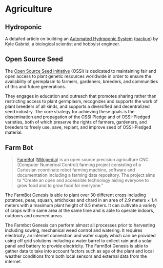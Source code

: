 # Agriculture

## Hydroponic

A detailed article on building an [Automated Hydroponic System](https://kylegabriel.com/projects/2020/06/automated-hydroponic-system-build.html) ([backup](/backup/automated-hydroponic-system.html)) by Kyle Gabriel, a biological scientist and hobbyist engineer.

## Open Source Seed

The [Open Source Seed Initiative](https://osseeds.org/) (OSSI) is dedicated to maintaining fair and open access to plant genetic resources worldwide in order to ensure the availability of germplasm to farmers, gardeners, breeders, and communities of this and future generations.

They engages in education and outreach that promotes sharing rather than restricting access to plant germplasm, recognizes and supports the work of plant breeders of all kinds, and supports a diversified and decentralized seed industry. The core strategy for achieving these goals is the dissemination and propagation of the OSSI Pledge and of OSSI-Pledged varieties, both of which preserve the rights of farmers, gardeners, and breeders to freely use, save, replant, and improve seed of OSSI-Pledged material.

## Farm Bot

> [FarmBot](https://farm.bot) ([Wikipedia](https://en.wikipedia.org/wiki/FarmBot)) is an open source precision agriculture CNC (Computer Numerical Control) farming project consisting of a Cartesian coordinate robot farming machine, software and documentation including a farming data repository. The project aims to “Create an open and accessible technology aiding everyone to grow food and to grow food for everyone.”

The FarmBot Genesis is able to plant over 30 different crops including potatoes, peas, squash, artichokes and chard in an area of 2.9 meters × 1.4 meters with a maximum plant height of 0.5 meters. It can cultivate a variety of crops within same area at the same time and is able to operate indoors, outdoors and covered areas.

The Farmbot Genesis can perform almost all processes prior to harvesting including sowing, mechanical weed control and watering. It requires electricity, an internet connection and water supply which can be provided using off grid solutions including a water barrel to collect rain and a solar panel and battery to provide electricity. The FarmBot Genesis is able to gather data to take into account factors such as age of the plant and local weather conditions from both local sensors and external data from the internet.